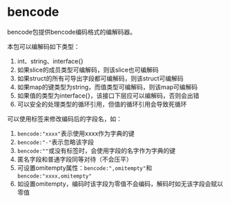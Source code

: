 bencode
====

bencode包提供bencode编码格式的编解码器。

本包可以编解码如下类型：

1. int、string、interface{}
2. 如果slice的成员类型可编解码，则该slice也可编解码
3. 如果struct的所有可导出字段都可编解码，则该struct可编解码
4. 如果map的键类型为string，而值类型可编解码，则该map可编解码
5. 如果值的类型为interface{}，该接口下层应可以编解码，否则会出错
6. 可以安全的处理类型的循环引用，但值的循环引用会导致死循环

可以使用标签来修改编码后的字段名，如：

1. `bencode:"xxxx"`表示使用xxxx作为字典的键
2. `bencode:"-"`表示忽略该字段
3. `bencode:""`或没有标签时，会使用字段的名字作为字典的键
4. 匿名字段和普通字段同等对待（不会压平）
5. 可设置omitempty属性：`bencode:",omitempty"`和`bencode:"xxxx,omitempty"`
6. 如设置omitempty，编码时该字段为零值不会编码，解码时如无该字段会赋以零值
